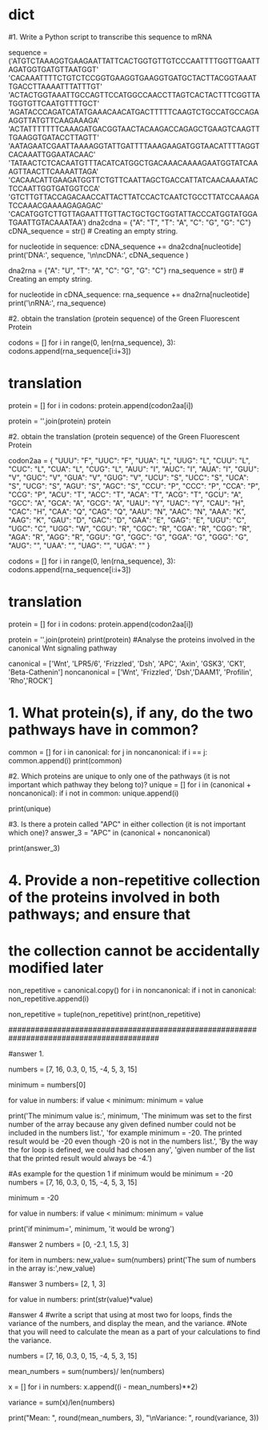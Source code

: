 # dict

#1. Write a Python script to transcribe this sequence to mRNA

sequence = ('ATGTCTAAAGGTGAAGAATTATTCACTGGTGTTGTCCCAATTTTGGTTGAATTAGATGGTGATGTTAATGGT'
            'CACAAATTTTCTGTCTCCGGTGAAGGTGAAGGTGATGCTACTTACGGTAAATTGACCTTAAAATTTATTTGT'
            'ACTACTGGTAAATTGCCAGTTCCATGGCCAACCTTAGTCACTACTTTCGGTTATGGTGTTCAATGTTTTGCT'
'AGATACCCAGATCATATGAAACAACATGACTTTTTCAAGTCTGCCATGCCAGAAGGTTATGTTCAAGAAAGA'
'ACTATTTTTTTCAAAGATGACGGTAACTACAAGACCAGAGCTGAAGTCAAGTTTGAAGGTGATACCTTAGTT'
'AATAGAATCGAATTAAAAGGTATTGATTTTAAAGAAGATGGTAACATTTTAGGTCACAAATTGGAATACAAC'
'TATAACTCTCACAATGTTTACATCATGGCTGACAAACAAAAGAATGGTATCAAAGTTAACTTCAAAATTAGA'
'CACAACATTGAAGATGGTTCTGTTCAATTAGCTGACCATTATCAACAAAATACTCCAATTGGTGATGGTCCA'
'GTCTTGTTACCAGACAACCATTACTTATCCACTCAATCTGCCTTATCCAAAGATCCAAACGAAAAGAGAGAC'
'CACATGGTCTTGTTAGAATTTGTTACTGCTGCTGGTATTACCCATGGTATGGATGAATTGTACAAATAA')
dna2cdna = {"A": "T", "T": "A", "C": "G", "G": "C"}
cDNA_sequence = str() # Creating an empty string.

for nucleotide in sequence:
    cDNA_sequence += dna2cdna[nucleotide]
print('DNA:', sequence, '\n\ncDNA:', cDNA_sequence )

dna2rna = {"A": "U", "T": "A", "C": "G", "G": "C"}
rna_sequence = str() # Creating an empty string.

for nucleotide in cDNA_sequence:
    rna_sequence += dna2rna[nucleotide]
print('\nRNA:', rna_sequence)

#2. obtain the translation (protein sequence) of the Green Fluorescent Protein 

codons = []
for i in range(0, len(rna_sequence), 3):
    codons.append(rna_sequence[i:i+3])

# translation
protein = []
for i in codons:
    protein.append(codon2aa[i])

protein = ''.join(protein)
protein


#2. obtain the translation (protein sequence) of the Green Fluorescent Protein 

codon2aa = {
"UUU": "F", "UUC": "F", "UUA": "L", "UUG": "L", "CUU": "L",
"CUC": "L", "CUA": "L", "CUG": "L", "AUU": "I", "AUC": "I",
"AUA": "I", "GUU": "V", "GUC": "V", "GUA": "V", "GUG": "V",
"UCU": "S", "UCC": "S", "UCA": "S", "UCG": "S", "AGU": "S",
"AGC": "S", "CCU": "P", "CCC": "P", "CCA": "P", "CCG": "P",
"ACU": "T", "ACC": "T", "ACA": "T", "ACG": "T", "GCU": "A",
"GCC": "A", "GCA": "A", "GCG": "A", "UAU": "Y", "UAC": "Y",
"CAU": "H", "CAC": "H", "CAA": "Q", "CAG": "Q", "AAU": "N",
"AAC": "N", "AAA": "K", "AAG": "K", "GAU": "D", "GAC": "D",
"GAA": "E", "GAG": "E", "UGU": "C", "UGC": "C", "UGG": "W",
"CGU": "R", "CGC": "R", "CGA": "R", "CGG": "R", "AGA": "R",
"AGG": "R", "GGU": "G", "GGC": "G", "GGA": "G", "GGG": "G",
"AUG": "<Met>", "UAA": "<STOP>", "UAG": "<STOP>", "UGA": "<STOP>"
}

codons = []
for i in range(0, len(rna_sequence), 3):
    codons.append(rna_sequence[i:i+3])

# translation
protein = []
for i in codons:
    protein.append(codon2aa[i])

protein = ''.join(protein)
print(protein)
#Analyse the proteins involved in the canonical Wnt signaling pathway

canonical = ['Wnt', 'LPR5/6', 'Frizzled', 'Dsh', 'APC', 'Axin', 'GSK3', 'CK1', 'Beta-Cathenin']
noncanonical = ['Wnt', 'Frizzled', 'Dsh','DAAM1', 'Profilin', 'Rho','ROCK']

# 1. What protein(s), if any, do the two pathways have in common?
common = []
for i in canonical:
    for j in noncanonical:
        if i == j:
            common.append(i)
print(common)

#2. Which proteins are unique to only one of the pathways (it is not important which pathway they belong to)?
unique = []
for i in (canonical + noncanonical):
    if i not in common:
        unique.append(i)
        
print(unique)

#3. Is there a protein called "APC" in either collection (it is not important which one)?
answer_3 = "APC" in (canonical + noncanonical)

print(answer_3)

# 4. Provide a non-repetitive collection of the proteins involved in both pathways; and ensure that 
#    the collection cannot be accidentally modified later

non_repetitive = canonical.copy()
for i in noncanonical:
    if i not in canonical:
        non_repetitive.append(i)
    
non_repetitive = tuple(non_repetitive)
print(non_repetitive)


##########################################################################################

#answer 1.

numbers = [7, 16, 0.3, 0, 15, -4, 5, 3, 15]

minimum = numbers[0]

for value in numbers:
    if value < minimum:
        minimum = value


print('The minimum value is:', minimum, 'The minimum was set to the first number of the array because any given defined number could not be included in the numbers list.',
'for example minimum = -20. The printed result would be -20 even though -20 is not in the numbers list.',
'By the way the for loop is defined, we could had chosen any',
'given number of the list that the printed result would always be -4.')

#As example for the question 1 if minimum would be minimum = -20
numbers = [7, 16, 0.3, 0, 15, -4, 5, 3, 15]

minimum = -20

for value in numbers:
    if value < minimum:
        minimum = value

print('if minimum=', minimum, 'it would be wrong')

#answer 2
numbers = [0, -2.1, 1.5, 3]

for item in numbers:
    new_value= sum(numbers)
print('The sum of numbers in the array is:',new_value)

#answer 3
numbers= [2, 1, 3]

for value in numbers:
    print(str(value)*value)

#answer 4
#write a script that using at most two for loops, finds the variance of the numbers, and display the mean, and the variance.
#Note that you will need to calculate the mean as a part of your calculations to find the variance.

numbers = [7, 16, 0.3, 0, 15, -4, 5, 3, 15]


mean_numbers = sum(numbers)/ len(numbers)

x = []
for i in numbers:
    x.append((i - mean_numbers)**2)

variance = sum(x)/len(numbers)

print("Mean: ", round(mean_numbers, 3), "\nVariance: ", round(variance, 3))


